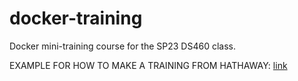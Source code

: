 # docker-training
Docker mini-training course for the SP23 DS460 class.

EXAMPLE FOR HOW TO MAKE A TRAINING FROM HATHAWAY: [link](https://byuibigdata.github.io/bdbook/training/training_intro.html)
